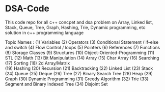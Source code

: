 # DSA-Code
This code repo for all c++ concpet and dsa problem on Array, Linked list, Stack, Queue, Tree, Graph, Hashing, Trie, Dynamic programming, etc  solution in c++ programming language


Topic Names :
(1) Variables
(2) Operators
(3) Conditional Statement / if-else and switch
(4) Flow Control / loops
(5) Pointers
(6) References
(7) Functions
(8) Storage Classes
(9) Structures
(10) Object-Oriented-Programming
(11) STL
(12) Math
(13) Bit Manipulation
(14) Array
(15) Char Array
(16) Searching
(17) Sorting
(18) 2d Array/Matrix  
(19) Hashing
(20) Recursion
(21) Backtracking
(22) Linked List
(23) Stack
(24) Queue
(25) Deque
(26) Tree
(27) Binary Search Tree
(28) Heap
(29) Graph
(30) Dynamic Programming
(31) Greedy Algorithm
(32) Trie
(33) Segment and Binary Indexed Tree
(34) Disjoint Set
